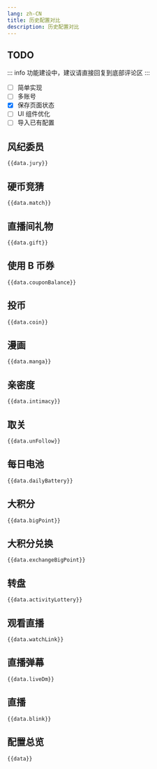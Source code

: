 ```yaml
---
lang: zh-CN
title: 历史配置对比
description: 历史配置对比
---
```


## TODO

::: info
功能建设中，建议请直接回复到底部评论区
:::

- [ ] 简单实现
- [ ] 多账号
- [x] 保存页面状态
- [ ] UI 组件优化
- [ ] 导入已有配置

## 风纪委员

<JSONSchema :schema="_schema.jury" v-model="data.jury"></JSONSchema>

```json-vue
{{data.jury}}
```

## 硬币竞猜

<JSONSchema :schema="_schema.match" v-model="data.match"></JSONSchema>

```json-vue
{{data.match}}
```

## 直播间礼物

<JSONSchema :schema="_schema.gift" v-model="data.gift"></JSONSchema>

```json-vue
{{data.gift}}
```

## 使用 B 币券

<JSONSchema :schema="_schema.couponBalance" v-model="data.couponBalance"></JSONSchema>

```json-vue
{{data.couponBalance}}
```

## 投币

<JSONSchema :schema="_schema.coin" v-model="data.coin"></JSONSchema>

```json-vue
{{data.coin}}
```

## 漫画

<JSONSchema :schema="_schema.manga" v-model="data.manga"></JSONSchema>

```json-vue
{{data.manga}}
```

## 亲密度

<JSONSchema :schema="_schema.intimacy" v-model="data.intimacy"></JSONSchema>

```json-vue
{{data.intimacy}}
```

## 取关

<!-- <JSONSchema :schema="_schema.unFollow" v-model="data.unFollow"></JSONSchema> -->

```json-vue
{{data.unFollow}}
```

## 每日电池

<JSONSchema :schema="_schema.dailyBattery" v-model="data.dailyBattery"></JSONSchema>

```json-vue
{{data.dailyBattery}}
```

## 大积分

<JSONSchema :schema="_schema.bigPoint" v-model="data.bigPoint"></JSONSchema>

```json-vue
{{data.bigPoint}}
```

## 大积分兑换

<JSONSchema :schema="_schema.exchangeBigPoint" v-model="data.exchangeBigPoint"></JSONSchema>

```json-vue
{{data.exchangeBigPoint}}
```

## 转盘

<JSONSchema :schema="_schema.activityLottery" v-model="data.activityLottery"></JSONSchema>

```json-vue
{{data.activityLottery}}
```

## 观看直播

<JSONSchema :schema="_schema.watchLink" v-model="data.watchLink"></JSONSchema>

```json-vue
{{data.watchLink}}
```

## 直播弹幕

<JSONSchema :schema="_schema.liveDm" v-model="data.liveDm"></JSONSchema>

```json-vue
{{data.liveDm}}
```

## 直播

<JSONSchema :schema="_schema.blink" v-model="data.blink"></JSONSchema>

```json-vue
{{data.blink}}
```

## 配置总览

```json-vue
{{data}}
```

<script setup lang="ts">
import JSONSchema from '@components/JSONSchema.vue'
import { onActivated, onMounted, ref } from 'vue';
import VueForm from '@lljj/vue3-form-naive';
import * as _schema from './_schema';
import useConfigStore from '@store/config'

const data = useConfigStore()

onActivated(() => {
console.log('about page activated');
});

onMounted(() => {
console.log('about page mounted');
});

</script>

<style scoped></style>
